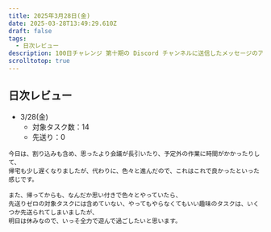 ```yaml
---
title: 2025年3月28日(金)
date: 2025-03-28T13:49:29.610Z
draft: false
tags:
  - 日次レビュー
description: 100日チャレンジ 第十期の Discord チャンネルに送信したメッセージのアーカイブ
scrolltotop: true
---
```


## 日次レビュー

- 3/28(金)
  - 対象タスク数：14
  - 先送り：0

```
今日は、割り込みも含め、思ったより会議が長引いたり、予定外の作業に時間がかかったりして、
帰宅も少し遅くなりましたが、代わりに、色々と進んだので、これはこれで良かったといった感じです。

また、帰ってからも、なんだか思い付きで色々とやっていたら、
先送りゼロの対象タスクには含めていない、やってもやらなくてもいい趣味のタスクは、いくつか先送られてしまいましたが、
明日は休みなので、いっそ全力で遊んで過ごしたいと思います。
```
